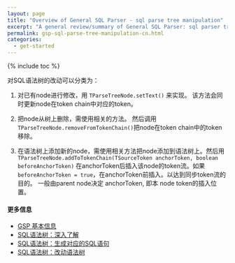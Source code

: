```yaml
---
layout: page
title: "Overview of General SQL Parser - sql parse tree manipulation"
excerpt: "A general review/summary of General SQL Parser: sql parser tree manipulation"
permalink: gsp-sql-parse-tree-manipulation-cn.html
categories:
  - get-started
---
```


{% include toc %}

对SQL语法树的改动可以分类为：

1. 对已有node进行修改，用 `TParseTreeNode.setText()` 来实现。
该方法会同时更新node在token chain中对应的token。

2. 把node从树上删除，需使用相关的方法。 然后调用`TParseTreeNode.removeFromTokenChain()`把node在token chain中的token移除。

3. 在语法树上添加新的node，需使用相关方法把node添加到语法树上。然后用`TParseTreeNode.addToTokenChain(TSourceToken anchorToken, boolean beforeAnchorToken)`
在anchorToken后插入该node的token流。如果 `beforeAnchorToken = true`，在anchorToken前插入。以达到同步token流的目的。
一般由parent node决定 anchorToken, 即本 node token的插入位置。


#### 更多信息
- [GSP 基本信息](/gsp-overview-cn.html) 
- [SQL语法树：深入了解](/gsp-overview-sql-parse-tree-cn.html) 
- [SQL语法树：生成对应的SQL语句](/gsp-sql-parse-tree-to-query-cn.html)
- [SQL语法树：改动语法树](/gsp-sql-parse-tree-manipulation-cn.html) 